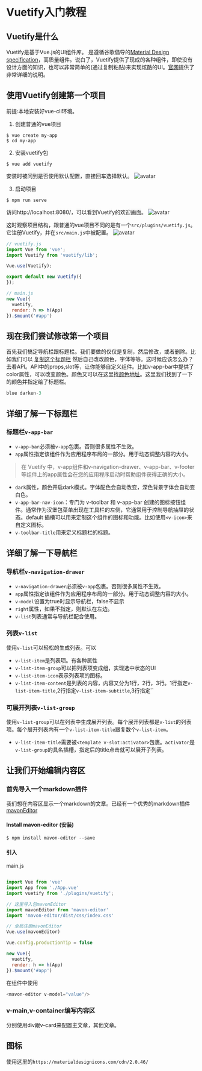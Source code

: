 # Vuetify入门教程
## Vuetify是什么
Vuetify是基于Vue.js的UI组件库。 是遵循谷歌倡导的[Material Design specification](https://material.io/design)，高质量组件。说白了，Vuetify提供了现成的各种组件，即使没有设计方面的知识，也可以非常简单的(通过复制粘贴)来实现炫酷的UI。[官网](https://vuetifyjs.com/zh-Hans/getting-started/quick-start/)提供了非常详细的说明。

## 使用Vuetify创建第一个项目
前提:本地安装好vue-cli环境。

1. 创建普通的vue项目

```shell
$ vue create my-app
$ cd my-app
```

2. 安装vuetify包
```shell
$ vue add vuetify
```

安装时被问到是否使用默认配置，直接回车选择默认。
![avatar](./memo_pic/1.png)

3. 启动项目
```shell
$ npm run serve
```
访问http://localhost:8080/，可以看到Vuetify的欢迎画面。 
![avatar](./memo_pic/2.png)

这时观察项目结构，跟普通的vue项目不同的是有一个`src/plugins/vuetify.js`。它注册Vuetify，并在`src/main.js`中被配置。
![avatar](./memo_pic/3.png)

```js
// vuetify.js
import Vue from 'vue';
import Vuetify from 'vuetify/lib';

Vue.use(Vuetify);

export default new Vuetify({
});
```

```js
// main.js
new Vue({
  vuetify,
  render: h => h(App)
}).$mount('#app')
```

## 现在我们尝试修改第一个项目
首先我们搞定导航栏跟标题栏。我们要做的仅仅是复制，然后修改，或者删除。比如我们可以
[复制这个标题栏](https://codepen.io/pen/?&editable=true&editors=101=https%3A%2F%2Fvuetifyjs.com%2Fzh-Hans%2Fcomponents%2Fapp-bars%2F)
然后自己改改颜色，字体等等。这时候应该怎么办？去看API。API中的props,slot等，让你能够自定义组件。比如v-app-bar中提供了color属性，可以改变颜色。颜色又可以在这里找[颜色地址](https://vuetifyjs.com/zh-Hans/styles/colors/)。这里我们找到了一下的颜色并指定给了标题栏。

```js
blue darken-3
```

## 详细了解一下标题栏

### 标题栏`v-app-bar`
- `v-app-bar`必须被`v-app`包裹。否则很多属性不生效。
- `app`属性指定该组件作为应用程序布局的一部分。用于动态调整内容的大小。
> 在 Vuetify 中，v-app组件和v-navigation-drawer、v-app-bar、v-footer等组件上的app属性会在您的应用程序启动时帮助<v-main>组件获得正确的大小。
- `dark`属性，颜色开启dark模式。字体配色会自动改变，深色背景字体会自动变白色。
- `v-app-bar-nav-icon`：专门为 v-toolbar 和 v-app-bar 创建的图标按钮组件。通常作为汉堡包菜单出现在工具栏的左侧，它通常用于控制导航抽屉的状态。default 插槽可以用来定制这个组件的图标和功能。比如使用`<v-icon>`来自定义图标。
- `v-toolbar-title`用来定义标题栏的标题。

## 详细了解一下导航栏

### 导航栏`v-navigation-drawer`
- `v-navigation-drawer`必须被`v-app`包裹。否则很多属性不生效。
- `app`属性指定该组件作为应用程序布局的一部分。用于动态调整内容的大小。
- `v-model`设置为true时显示导航栏，false不显示
- `right`属性，如果不指定，则默认在左边。
- `v-list`列表通常与导航栏配合使用。

### 列表`v-list`
使用`v-list`可以轻松的生成列表。可以
- `v-list-item`是列表项。有各种属性
- `v-list-item-group`可以把列表项变成组，实现选中状态的UI
- `v-list-item-icon`表示列表项的图标。
- `v-list-item-content`是列表的内容，内容又分为1行，2行，3行。1行指定`v-list-item-title`,2行指定`v-list-item-subtitle`,3行指定``

### 可展开列表`v-list-group`
使用`v-list-group`可以在列表中生成展开列表。每个展开列表都是`v-list`的列表项。每个展开列表内有一个`v-list-item-title`跟复数个`v-list-item`。
- `v-list-item-title`需要被`<template v-slot:activator>`包裹。`activator`是`v-list-group`的具名插槽，指定后的title点击就可以展开子列表。


## 让我们开始编辑内容区

### 首先导入一个markdown插件
我们想在内容区显示一个markdown的文章。已经有一个优秀的markdown插件[mavonEditor](https://github.com/hinesboy/mavonEditor)

#### Install mavon-editor (安装)
```shell
$ npm install mavon-editor --save
```

#### 引入
main.js
```js

import Vue from 'vue'
import App from './App.vue'
import vuetify from './plugins/vuetify';

// 这里导入包mavonEditor
import mavonEditor from 'mavon-editor'
import 'mavon-editor/dist/css/index.css'

// 全局注册mavonEditor
Vue.use(mavonEditor)

Vue.config.productionTip = false

new Vue({
  vuetify,
  render: h => h(App)
}).$mount('#app')

```
在组件中使用
```js
<mavon-editor v-model="value"/>
```

### v-main,v-container编写内容区
分别使用div跟v-card来配置主文章，其他文章。



## 图标
使用这里的`https://materialdesignicons.com/cdn/2.0.46/`

